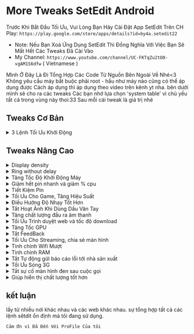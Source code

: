 
# More Tweaks SetEdit Android
Trước Khi Bắt Đầu Tối Ưu, Vui Lòng Bạn Hãy Cài Đặt App SetEdit Trên CH Play:
`https://play.google.com/store/apps/details?id=by4a.setedit22`
* Note: Nếu Bạn Xoá Ứng Dụng SetEdit Thì Đồng Nghĩa Với Việc Bạn Sẽ Mất Hết Các Tweaks Đã Cài Vào
* My Channel: `https://www.youtube.com/channel/UC-FKTqZu2tO0-vgAM1S6dfw` ( Vietnamese ) 

Mình Ở Đây Là Đi Tổng Hợp Các Code Từ Nguồn Bên Ngoài Về Nhé<3
Không yêu cầu máy bắt buộc phải root - hầu như máy nào cũng có thể áp dụng được
Cách áp dụng thì áp dụng theo video trên kênh yt nha. bên dưới mình sẽ cho ra các tweaks
Các bạn nhớ lựa chọn 'system table' vì chủ yếu tất cả trong vùng này thoi:33
Sau mỗi cái tweak là giá trị nhé

## Tweaks Cơ Bản

<details><summary>3 Lệnh Tối Ưu Khởi Động</summary><p>

* ro.config.hw_quickpoweron - true 
* boot.fps - 25 ( Là tốc độ khung hình khi khởi động máy. để 15 được thì càng tốt )
* debug.sf.nobootanimation - 1

Sau đó khởi động lại máy là tận hưởng thành quả nhé<3

</p></details>

## Tweaks Nâng Cao

<details><summary>Display density</summary><p>

* display_density_forced - 209

</p></details>

<details><summary>Ring without delay</summary><p>

* ring.delay - 0

</p></details>

<details><summary>Tăng Tốc Độ Khởi Động Máy</summary><p>

* boot.fps - 25 ( 25 là fps, tốc độ khung hình khi khởi động máy, ví dụ như logo )
* debug.sf.nobootanimation - 1

</p></details>

<details><summary>Giảm hết pin nhanh và giảm % cpu</summary><p>

* wifi.supplicant_scan_interval - 120 ( giúp tăng thời gian giữa các lần quét WiFi, tiết kiệm pin và tốc độ CPU )

</p></details>

<details><summary>Tiết Kiệm Pin</summary><p>

* pm.sleep_mode - 1
* power_supply.wakeup - enable
* ro.mot.eri.losalert.delay - 1000 (có thể tắt chia sẻ kết nối wifi)
* ro.ril.power_collapse - 1
* ro.ril.disable.power.collapse - 0

</p></details>


<details><summary>Tối Ưu Cho Game, Tăng Hiệu Suất</summary><p>

Vâng, Hẳn là vậy rồi. chắc chắn bạn nào cũng cần nhất là cái này.
việc này giúp cho máy trơn tru hơn ban đầu. tối ưu cho điện thoại của chúng ta :D

* debug.enabletr - true
* debug.qctwa.preservebuf - 1
* dev.pm.dyn_samplingrate - 1
* video.accelerate.hw - 1
* debug.overlayui.enable - 1
* debug.egl.hw - 1
* Debug.egl.prifiler - 1
* debug.sf.hw - 1 
* debug.composition.type - c2d
* debug.composition.type - gpu
* debug.performance.tuning - 1
* Logcat.live - disable

</p></details>


<details><summary>Điều Hướng Độ Nhạy Tốt Hơn</summary><p>

* windowsmgr.max_events_per_sec - 100

</p></details>


<details><summary>Tắt Hoạt Ảnh Khi Dùng Dấu Vân Tay</summary><p>

* fod_animation_type - 4

</p></details>


<details><summary>Tăng chất lượng đầu ra âm thanh</summary><p>

* af.resampler.quality - 255
* mpq.audio.decode - true

</p></details>


<details><summary>Tối Ưu Trình duyệt web và tốc độ download</summary><p>

* net.tcp.buffersize.default "4096,87380,256960,4096, 16384,256960"
* net.tcp.buffersize.wifi "4096,87380,256960,4096,163 84,256960"
* net.tcp.buffersize.umts "4096,87380,256960,4096,163 84,256960"
* net.tcp.buffersize.gprs "4096,87380,256960,4096,163 84,256960"
* net.tcp.buffersize.edge "4096,87380,256960,4096,163 84,256960"
* net.tcp.buffersize.hspa "6144,87380,524288,6144,163 84,262144"
* net.tcp.buffersize.lte "524288,1048576,2097152,5242 88,1048576,2097152
* net.tcp.buffersize.hsdpa "6144,87380,1048576,6144,8 7380,1048576"
* net.tcp.buffersize.evdo_b "6144,87380,1048576,6144, 87380,1048576"
* net.rmnet0.dns1 "8.8.8.8"
* net.rmnet0.dns2 "8.8.4.4"
* net.dns1 "8.8.8.8"
* net.dns2 "8.8.4.4"
* net.ppp0.dns1 "8.8.8.8"
* net.ppp0.dns2 "8.8.4.4"
* net.wlan0.dns1 "8.8.8.8"
* net.wlan0.dns2 "8.8.4.4"
* net.eth0.dns1 "8.8.8.8"
* net.eth0.dns2 "8.8.4.4"
* net.gprs.dns1 "8.8.8.8"
* net.gprs.dns2 "8.8.4.4"

</p></details>


<details><summary>Tăng Tốc GPU</summary><p>

* debug.qc.hardware - true
* debug.qctwa.statusbar - 1
* debug.qctwa.preservebuf - 1
* debug.composition.type - gpu
* hw3d.force - 1
* hwui.render_dirty_regions - false
* hwui.disable_vsync - true

</p></details>


<details><summary>Tắt FeedBack</summary><p>

* haptic_feedback_enabled - 0 ( muốn bật lại thì chỉnh 0 thành 1 và khởi động lại máy )

</p></details>


<details><summary>Tối Ưu Cho Streaming, chia sẻ màn hình</summary><p>

media.stagefright.enable-player "true"
media.stagefright.enable-meta "true"
media.stagefright.enable-scan "true"
media.stagefright.enable-http "true"
media.stagefright.enable-aac "true"
media.stagefright.enable-qcp "true"
media.stagefright.enable-record "true"

</p></details>


<details><summary>Tinh chỉnh Wifi Mượt</summary><p>

net.ipv4.ip_no_pmtu_disc=0
net.ipv4.route.flush=1
net.ipv4.tcp_ecn=0
net.ipv4.tcp_fack=1
net.ipv4.tcp_mem=187000 187000 187000
net.ipv4.tcp_moderate_rcvbuf=1
net.ipv4.tcp_no_metrics_save=1
net.ipv4.tcp_rfc1337=1
net.ipv4.tcp_rmem=4096 39000 187000
net.ipv4.tcp_sack=1
net.ipv4.tcp_timestamps=1
net.ipv4.tcp_window_scaling=1
net.ipv4.tcp_wmem=4096 39000 18700

</p></details>


<details><summary>Tinh chỉnh RAM</summary><p>

* ro.HOME_APP_ADJ - 1

</p></details>


<details><summary>Tắt Tự động gửi báo cáo lỗi tới nhà sản xuất</summary><p>

* profiler.force_disable_err_rpt - 1
* profiler.force_disable_ulog - 1

</p></details>


<details><summary>Tối Ưu Sóng 3G</summary><p>

Hiện chưa thấy cho 4G Nhé :v
ro.ril.hep - 0
ro.ril.hsxpa - 2
ro.ril.gprsclass - 12
ro.ril.enable.dtm - 1
ro.ril.hsdpa.category - 8
ro.ril.enable.a53 - 1
ro.ril.enable.3g.prefix - 1
ro.ril.htcmaskw1.bitmask - 4294967295
ro.ril.htcmaskw1 - 14449
ro.ril.hsupa.category - 6

</p></details>


<details><summary>Tắt sự cố màn hình đen sau cuộc gọi</summary><p>

* ro.lge.proximity.delay - 25
* mot.proximity.delay - 25

</p></details>


<details><summary>Giúp hiển thị chất lượng tốt hơn</summary><p>

* persist.sys.use_dithering - 1 ( có thể giảm fps và hiệu năng xuống )

</p></details>

## kết luận

lấy từ nhiều nơi khác nhau và các web khác nhau.
sự tổng hợp tất cả các lệnh sêtdit ổn định mà tôi đang sử dụng.

`Cảm Ơn vì Đã Đến Với ProFile Của tôi`
